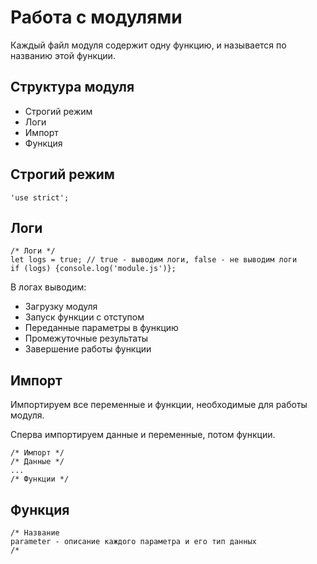 # Работа с модулями

Каждый файл модуля содержит одну функцию, и называется по названию этой функции.

## Структура модуля

- Строгий режим
- Логи
- Импорт
- Функция

## Строгий режим

```
'use strict';
```

## Логи

```
/* Логи */
let logs = true; // true - выводим логи, false - не выводим логи
if (logs) {console.log('module.js')};
```

В логах выводим:

- Загрузку модуля
- Запуск функции с отступом
- Переданные параметры в функцию
- Промежуточные результаты
- Завершение работы функции

## Импорт

Импортируем все переменные и функции, необходимые для работы модуля.

Сперва импортируем данные и переменные, потом функции.

```
/* Импорт */
/* Данные */
...
/* Функции */
```

## Функция

```
/* Название
parameter - описание каждого параметра и его тип данных
/*
```